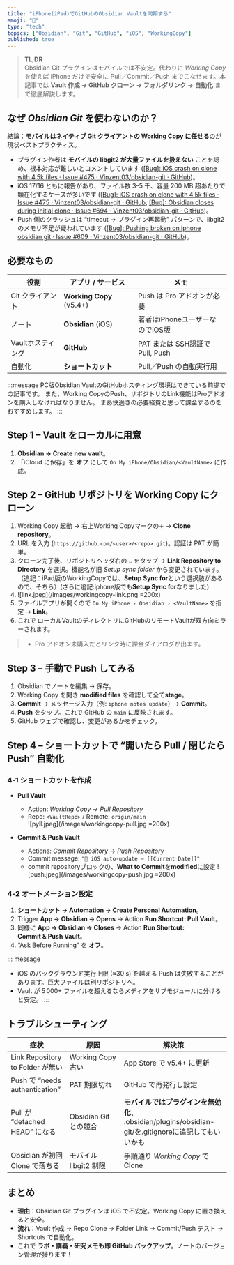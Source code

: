 ```yaml
---
title: "iPhone(iPad)でGitHubのObsidian Vaultを同期する"
emoji: "📱"
type: "tech"
topics: ["Obsidian", "Git", "GitHub", "iOS", "WorkingCopy"]
published: true
---
```


> **TL;DR**  
> Obsidian Git プラグインはモバイルでは不安定。代わりに *Working Copy* を使えば iPhone だけで安全に Pull／Commit／Push までこなせます。本記事では **Vault 作成 → GitHub クローン → フォルダリンク → 自動化** まで徹底解説します。

## なぜ *Obsidian Git* を使わないのか？

結論：**モバイルはネイティブ Git クライアントの Working Copy に任せる**のが現状ベストプラクティス。

* プラグイン作者は **モバイルの libgit2 が大量ファイルを扱えない** ことを認め、根本対応が難しいとコメントしています  ([[Bug]: iOS crash on clone with 4.5k files · Issue #475 · Vinzent03/obsidian-git · GitHub](https://github.com/Vinzent03/obsidian-git/issues/475))。  
* iOS 17/16 ともに報告があり、ファイル数 3–5 千、容量 200 MB 超あたりで顕在化するケースが多いです  ([[Bug]: iOS crash on clone with 4.5k files · Issue #475 · Vinzent03/obsidian-git · GitHub](https://github.com/Vinzent03/obsidian-git/issues/475), [[Bug]: Obsidian closes during initial clone · Issue #694 · Vinzent03/obsidian-git · GitHub](https://github.com/denolehov/obsidian-git/issues/694))。  
* Push 側のクラッシュは “timeout → プラグイン再起動” パターンで、libgit2 のメモリ不足が疑われています  ([[Bug]: Pushing broken on iphone obsidian git · Issue #609 · Vinzent03/obsidian-git · GitHub](https://github.com/denolehov/obsidian-git/issues/609))。



## 必要なもの

| 役割 | アプリ / サービス | メモ |
|------|------------------|------|
| Git クライアント | **Working Copy** (v5.4+) | Push は Pro アドオンが必要 |
| ノート | **Obsidian** (iOS) | 著者はiPhoneユーザーなのでiOS版 |
| Vaultホスティング | **GitHub** | PAT または SSH認証でPull, Push |
| 自動化 | **ショートカット** | Pull／Push の自動実行用 |

:::message
PC版Obsidian VaultのGitHubホスティング環境はできている前提での記事です。
また、Working CopyのPush、リポジトリのLink機能はProアドオンを購入しなければなりません。
まあ快適さの必要経費と思って課金するのをおすすめします。
:::

## Step 1 – Vault をローカルに用意

1. **Obsidian → Create new vault**。  
2. 「iCloud に保存」を **オフ** にして `On My iPhone/Obsidian/<VaultName>` に作成。  

## Step 2 – GitHub リポジトリを Working Copy にクローン

1. Working Copy 起動 → 右上Working Copyマークの`＋` → **Clone repository**。  
2. URL を入力 (`https://github.com/<user>/<repo>.git`)。認証は PAT が簡単。  
3. クローン完了後、リポジトリヘッダ右の `⌄` をタップ → **Link Repository to Directory** を選択。機能名が旧 *Setup sync folder* から変更されています。（追記：iPad版のWorkingCopyでは、**Setup Sync for**という選択肢があるので、そちら）(さらに追記:iphone版でも**Setup Sync for**なりました)
4. 
   ![link.jpeg](/images/workingcopy-link.png =200x) 
5. ファイルアプリが開くので `On My iPhone › Obsidian › <VaultName>` を指定 → **Link**。  
6. これで ローカルVaultのディレクトリにGitHubのリモートVaultが双方向ミラーされます。

> - Pro アドオン未購入だとリンク時に課金ダイアログが出ます。  

## Step 3 – 手動で Push してみる

1. Obsidian でノートを編集 → 保存。  
2. Working Copy を開き **modified files** を確認して全て**stage**。  
3. **Commit** → メッセージ入力（例: `iphone notes update`）→ **Commit**。  
4. **Push** をタップ。これで GitHub の `main` に反映されます。  
5. GitHub ウェブで確認し、変更があるかをチェック。


## Step 4 – ショートカットで “開いたら Pull / 閉じたら Push” 自動化

### 4‑1 ショートカットを作成

- **Pull Vault**  
  - Action: *Working Copy → Pull Repository*  
  - Repo: `<VaultRepo>` / Remote: `origin/main`  
![pyll.jpeg](/images/workingcopy-pull.jpg =200x) 

- **Commit & Push Vault**  
  - Actions: *Commit Repository* → *Push Repository*  
  - Commit message: `"🤖 iOS auto‑update – [[Current Date]]"` 
  - commit repositoryブロックの、**What to Commit**を**modified**に設定 
![push.jpeg](/images/workingcopy-push.jpg =200x) 

### 4‑2 オートメーション設定

1. **ショートカット → Automation → Create Personal Automation**。  
2. Trigger **App → Obsidian → Opens** → Action **Run Shortcut: Pull Vault**。  
3. 同様に **App → Obsidian → Closes** → Action **Run Shortcut: Commit & Push Vault**。  
4. “Ask Before Running” を **オフ**。


::: message
- iOS のバックグラウンド実行上限 (≈30 s) を越える Push は失敗することがあります。巨大ファイルは別リポジトリへ。
- Vault が 5 000+ ファイルを超えるならメディアをサブモジュールに分けると安定。
:::

## トラブルシューティング

| 症状 | 原因 | 解決策 |
|------|------|-------|
| Link Repository to Folder が無い | Working Copy 古い | App Store で v5.4+ に更新 |
| Push で “needs authentication” | PAT 期限切れ | GitHub で再発行し設定 |
| Pull が “detached HEAD” になる | Obsidian Git との競合 | **モバイルではプラグインを無効化**、 .obsidian/plugins/obsidian-git/を.gitignoreに追記してもいいかも |
| Obsidian が初回 Clone で落ちる | モバイル libgit2 制限 | 手順通り *Working Copy* で Clone |

## まとめ

- **理由**：Obsidian Git プラグインは iOS で不安定。Working Copy に置き換えると安全。  
- **流れ**：Vault 作成 → Repo Clone → Folder Link → Commit/Push テスト → Shortcuts で自動化。  
- これで **ラボ・講義・研究メモも即 GitHub バックアップ**。ノートのバージョン管理が捗ります！
